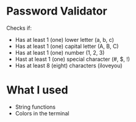 # Password Validator
Checks if:
- Has at least 1 (one) lower letter (a, b, c)
- Has at least 1 (one) capital letter (A, B, C)
- Has at least 1 (one) number (1, 2, 3)
- Hast at least 1 (one) special character (#, $, !)
- Has at least 8 (eight) characters (iloveyou)

# What I used
- String functions
- Colors in the terminal
